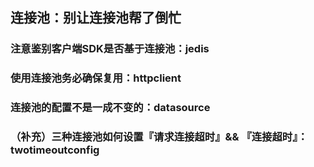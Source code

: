## 连接池：别让连接池帮了倒忙
### 注意鉴别客户端SDK是否基于连接池：jedis
### 使用连接池务必确保复用：httpclient
### 连接池的配置不是一成不变的：datasource
### （补充）三种连接池如何设置『请求连接超时』&& 『连接超时』：twotimeoutconfig